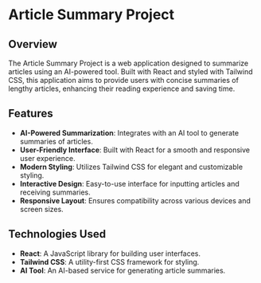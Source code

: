 # Article Summary Project

## Overview

The Article Summary Project is a web application designed to summarize articles using an AI-powered tool. Built with React and styled with Tailwind CSS, this application aims to provide users with concise summaries of lengthy articles, enhancing their reading experience and saving time.

## Features

- **AI-Powered Summarization**: Integrates with an AI tool to generate summaries of articles.
- **User-Friendly Interface**: Built with React for a smooth and responsive user experience.
- **Modern Styling**: Utilizes Tailwind CSS for elegant and customizable styling.
- **Interactive Design**: Easy-to-use interface for inputting articles and receiving summaries.
- **Responsive Layout**: Ensures compatibility across various devices and screen sizes.

## Technologies Used

- **React**: A JavaScript library for building user interfaces.
- **Tailwind CSS**: A utility-first CSS framework for styling.
- **AI Tool**: An AI-based service for generating article summaries.
